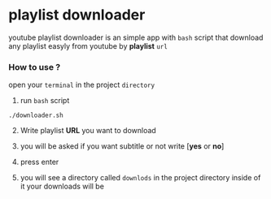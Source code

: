 # playlist downloader
youtube playlist downloader is an simple app with `bash` script that download any playlist easyly
from youtube by **playlist** `url`
### How to use ?
open your `terminal` in the project `directory`

1. run `bash` script
```
./downloader.sh
```

2. Write playlist **URL** you want to download

3. you will be asked if you want subtitle or not write [**yes** or **no**]

4. press enter

5. you will see a directory called `downlods` in the project directory inside of it your downloads will be
